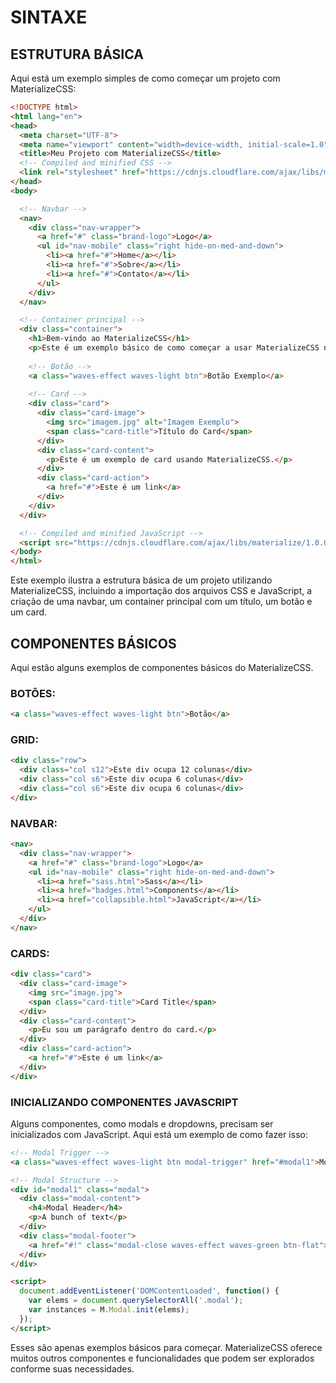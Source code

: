 # SINTAXE
## ESTRUTURA BÁSICA
Aqui está um exemplo simples de como começar um projeto com MaterializeCSS:

```html
<!DOCTYPE html>
<html lang="en">
<head>
  <meta charset="UTF-8">
  <meta name="viewport" content="width=device-width, initial-scale=1.0">
  <title>Meu Projeto com MaterializeCSS</title>
  <!-- Compiled and minified CSS -->
  <link rel="stylesheet" href="https://cdnjs.cloudflare.com/ajax/libs/materialize/1.0.0/css/materialize.min.css">
</head>
<body>

  <!-- Navbar -->
  <nav>
    <div class="nav-wrapper">
      <a href="#" class="brand-logo">Logo</a>
      <ul id="nav-mobile" class="right hide-on-med-and-down">
        <li><a href="#">Home</a></li>
        <li><a href="#">Sobre</a></li>
        <li><a href="#">Contato</a></li>
      </ul>
    </div>
  </nav>

  <!-- Container principal -->
  <div class="container">
    <h1>Bem-vindo ao MaterializeCSS</h1>
    <p>Este é um exemplo básico de como começar a usar MaterializeCSS no seu projeto.</p>
    
    <!-- Botão -->
    <a class="waves-effect waves-light btn">Botão Exemplo</a>
    
    <!-- Card -->
    <div class="card">
      <div class="card-image">
        <img src="imagem.jpg" alt="Imagem Exemplo">
        <span class="card-title">Título do Card</span>
      </div>
      <div class="card-content">
        <p>Este é um exemplo de card usando MaterializeCSS.</p>
      </div>
      <div class="card-action">
        <a href="#">Este é um link</a>
      </div>
    </div>
  </div>

  <!-- Compiled and minified JavaScript -->
  <script src="https://cdnjs.cloudflare.com/ajax/libs/materialize/1.0.0/js/materialize.min.js"></script>
</body>
</html>
```

Este exemplo ilustra a estrutura básica de um projeto utilizando MaterializeCSS, incluindo a importação dos arquivos CSS e JavaScript, a criação de uma navbar, um container principal com um título, um botão e um card. 

## COMPONENTES BÁSICOS
Aqui estão alguns exemplos de componentes básicos do MaterializeCSS.

### BOTÕES:
```html
<a class="waves-effect waves-light btn">Botão</a>
```

### GRID:
```html
<div class="row">
  <div class="col s12">Este div ocupa 12 colunas</div>
  <div class="col s6">Este div ocupa 6 colunas</div>
  <div class="col s6">Este div ocupa 6 colunas</div>
</div>
```

### NAVBAR:
```html
<nav>
  <div class="nav-wrapper">
    <a href="#" class="brand-logo">Logo</a>
    <ul id="nav-mobile" class="right hide-on-med-and-down">
      <li><a href="sass.html">Sass</a></li>
      <li><a href="badges.html">Components</a></li>
      <li><a href="collapsible.html">JavaScript</a></li>
    </ul>
  </div>
</nav>
```

### CARDS:
```html
<div class="card">
  <div class="card-image">
    <img src="image.jpg">
    <span class="card-title">Card Title</span>
  </div>
  <div class="card-content">
    <p>Eu sou um parágrafo dentro do card.</p>
  </div>
  <div class="card-action">
    <a href="#">Este é um link</a>
  </div>
</div>
```

### INICIALIZANDO COMPONENTES JAVASCRIPT
Alguns componentes, como modals e dropdowns, precisam ser inicializados com JavaScript. Aqui está um exemplo de como fazer isso:

```html
<!-- Modal Trigger -->
<a class="waves-effect waves-light btn modal-trigger" href="#modal1">Modal</a>

<!-- Modal Structure -->
<div id="modal1" class="modal">
  <div class="modal-content">
    <h4>Modal Header</h4>
    <p>A bunch of text</p>
  </div>
  <div class="modal-footer">
    <a href="#!" class="modal-close waves-effect waves-green btn-flat">Agree</a>
  </div>
</div>

<script>
  document.addEventListener('DOMContentLoaded', function() {
    var elems = document.querySelectorAll('.modal');
    var instances = M.Modal.init(elems);
  });
</script>
```

Esses são apenas exemplos básicos para começar. MaterializeCSS oferece muitos outros componentes e funcionalidades que podem ser explorados conforme suas necessidades. 